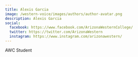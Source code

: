 ```yaml
---
title: Alexis Garcia
image: /western-voice/images/authors/author-avatar.png
description: Alexis Garcia
social:
  facebook: https://www.facebook.com/ArizonaWesternCollege/
  twitter: https://twitter.com/ArizonaWestern
  instagram: https://www.instagram.com/arizonawestern/
---
```


AWC Student